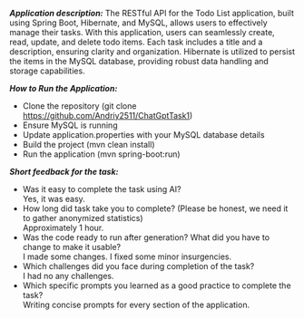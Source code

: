 **_Application description:_**
The RESTful API for the Todo List application, built using Spring Boot, Hibernate, and MySQL,
allows users to effectively manage their tasks. 
With this application, users can seamlessly create, read, update, and delete todo items. 
Each task includes a title and a description, ensuring clarity and organization. 
Hibernate is utilized to persist the items in the MySQL database, 
providing robust data handling and storage capabilities.

**_How to Run the Application:_**
- Clone the repository (git clone https://github.com/Andriy2511/ChatGptTask1)
- Ensure MySQL is running
- Update application.properties with your MySQL database details
- Build the project (mvn clean install)
- Run the application (mvn spring-boot:run)

**_Short feedback for the task:_**
- Was it easy to complete the task using AI?   
  Yes, it was easy.
- How long did task take you to complete? (Please be honest, we need it to gather anonymized statistics)  
  Approximately 1 hour.
- Was the code ready to run after generation? What did you have to change to make it usable?  
  I made some changes. I fixed some minor insurgencies.
- Which challenges did you face during completion of the task?  
  I had no any challenges.
- Which specific prompts you learned as a good practice to complete the task?  
  Writing concise prompts for every section of the application.
